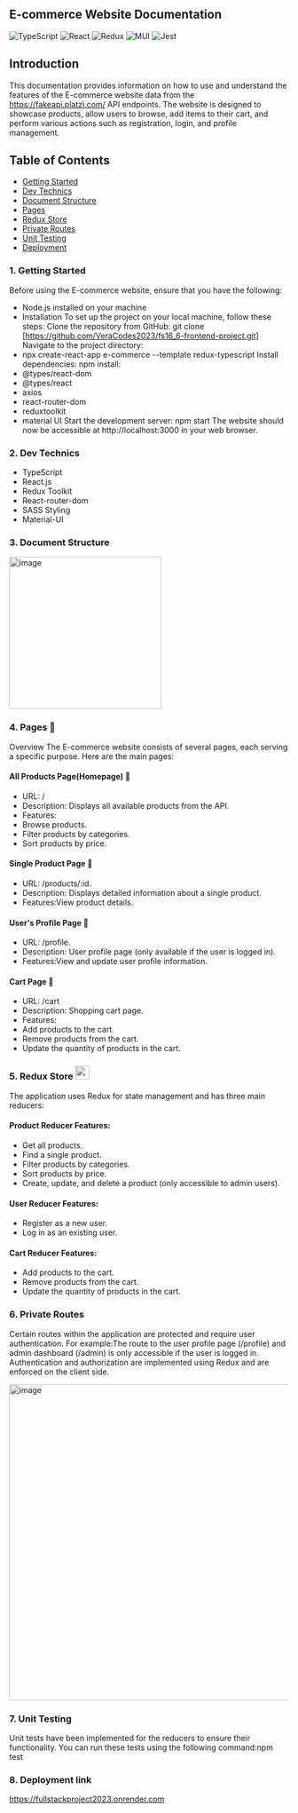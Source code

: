 ## E-commerce Website Documentation
![TypeScript](https://img.shields.io/badge/typescript-%23007ACC.svg?style=for-the-badge&logo=typescript&logoColor=white)
![React](https://img.shields.io/badge/react-%2320232a.svg?style=for-the-badge&logo=react&logoColor=%2361DAFB)
![Redux](https://img.shields.io/badge/redux-%23593d88.svg?style=for-the-badge&logo=redux&logoColor=white)
![MUI](https://img.shields.io/badge/MUI-%230081CB.svg?style=for-the-badge&logo=mui&logoColor=white)
![Jest](https://img.shields.io/badge/-jest-%23C21325?style=for-the-badge&logo=jest&logoColor=white)

## Introduction
This documentation provides information on how to use and understand the features of the E-commerce website data from the https://fakeapi.platzi.com/ API endpoints. The website is designed to showcase products, allow users to browse, add items to their cart, and perform various actions such as registration, login, and profile management.

## Table of Contents
- [Getting Started](#1-Getting-Started)
- [Dev Technics](#2-Dev-Technics)
- [Document Structure](#3-Document-Structure) 
- [Pages](#4-Pages)
- [Redux Store](#5-Redux-Store)
- [Private Routes](#6-Private-Routes)
- [Unit Testing](#7-Unit-Testing)
- [Deployment](#8-Deployment-link)

### 1. Getting Started
Before using the E-commerce website, ensure that you have the following:
- Node.js installed on your machine    
- Installation
To set up the project on your local machine, follow these steps:
Clone the repository from GitHub: git clone [https://github.com/VeraCodes2023/fs16_6-frontend-project.git]
Navigate to the project directory: 
- npx create-react-app e-commerce --template redux-typescript
Install dependencies: npm install:
- @types/react-dom
- @types/react
- axios
- react-router-dom 
- reduxtoolkit 
- material UI
Start the development server: npm start
The website should now be accessible at http://localhost:3000 in your web browser.

### 2. Dev Technics
- TypeScript
- React.js 
- Redux Toolkit 
- React-router-dom 
- SASS Styling
- Material-UI 


### 3. Document Structure
<img width="274" alt="image" src="https://github.com/VeraCodes2023/fs16_6-frontend-project/assets/130740510/39d5d972-6680-4ff4-859e-e505f77cc455">     

### 4. Pages 📄
Overview
The E-commerce website consists of several pages, each serving a specific purpose. Here are the main pages:
#### All Products Page(Homepage) 📄
- URL: / <br>
- Description: Displays all available products from the API.
- Features:
- Browse products.
- Filter products by categories.
- Sort products by price.
#### Single Product Page 📄
- URL: /products/:id.<br>
- Description: Displays detailed information about a single product.
- Features:View product details.
#### User's Profile Page 📄
- URL: /profile.<br>
- Description: User profile page (only available if the user is logged in).
- Features:View and update user profile information.
#### Cart Page 📄
- URL: /cart <br>
- Description: Shopping cart page.
- Features:
- Add products to the cart.
- Remove products from the cart.
- Update the quantity of products in the cart.

### 5. Redux Store <img src="https://github.com/VeraCodes2023/fs16_6-frontend-project/assets/130740510/4e2c9c75-20a5-486b-94fe-17798a0f0b82" width="25" height="25"> 
The application uses Redux for state management and has three main reducers:

#### Product Reducer Features:
- Get all products.
- Find a single product.
- Filter products by categories.
- Sort products by price.
- Create, update, and delete a product (only accessible to admin users).
  
#### User Reducer Features:
- Register as a new user.
- Log in as an existing user.

#### Cart Reducer Features:
- Add products to the cart.
- Remove products from the cart.
- Update the quantity of products in the cart.

### 6. Private Routes

Certain routes within the application are protected and require user authentication. For example:The route to the user profile page (/profile) and admin dashboard (/admin) is only accessible if the user is logged in. Authentication and authorization are implemented using Redux and are enforced on the client side.

<img width="570" alt="image" src="https://github.com/VeraCodes2023/fs16_6-frontend-project/assets/130740510/89bff96a-d753-49aa-a6c2-aff581339b1b">

### 7. Unit Testing
Unit tests have been implemented for the reducers to ensure their functionality. You can run these tests using the following command:npm test

### 8. Deployment link 
https://fullstackproject2023.onrender.com


